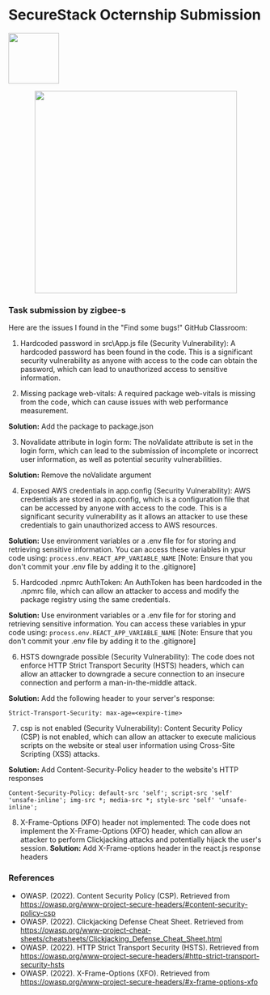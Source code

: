 # SecureStack Octernship Submission
<img src="https://user-images.githubusercontent.com/53075480/213182217-c8ef7bd5-9ffe-4201-9763-c157206a5910.png" width="100">

<a href="https://securestack.com" target=”_blank” rel="noopener noreferrer"><center><img src="https://securestack.com/wp-content/uploads/2021/09/securestack-horizontal.png" width="400"/></center></a>

### Task submission by zigbee-s

Here are the issues I found in the "Find some bugs!" GitHub Classroom:

1. Hardcoded password in src\App.js file (Security Vulnerability): A hardcoded password has been found in the code. This is a significant security vulnerability as anyone with access to the code can obtain the password, which can lead to unauthorized access to sensitive information.

2. Missing package web-vitals: A required package web-vitals is missing from the code, which can cause issues with web performance measurement.

**Solution:**
Add the package to package.json

3. Novalidate attribute in login form: The noValidate attribute is set in the login form, which can lead to the submission of incomplete or incorrect user information, as well as potential security vulnerabilities.

**Solution:**
Remove the noValidate argument

4. Exposed AWS credentials in app.config (Security Vulnerability): AWS credentials are stored in app.config, which is a configuration file that can be accessed by anyone with access to the code. This is a significant security vulnerability as it allows an attacker to use these credentials to gain unauthorized access to AWS resources.

**Solution:**
Use environment variables or a .env file for for storing and retrieving sensitive information. You can access these variables in ypur code using: `process.env.REACT_APP_VARIABLE_NAME` [Note: Ensure that you don't commit your .env file by adding it to the .gitignore]

5. Hardcoded .npmrc AuthToken: An AuthToken has been hardcoded in the .npmrc file, which can allow an attacker to access and modify the package registry using the same credentials.

**Solution:**
Use environment variables or a .env file for for storing and retrieving sensitive information. You can access these variables in ypur code using: `process.env.REACT_APP_VARIABLE_NAME` [Note: Ensure that you don't commit your .env file by adding it to the .gitignore]

6. HSTS downgrade possible (Security Vulnerability): The code does not enforce HTTP Strict Transport Security (HSTS) headers, which can allow an attacker to downgrade a secure connection to an insecure connection and perform a man-in-the-middle attack.

**Solution:**
Add the following header to your server's response:
```
Strict-Transport-Security: max-age=<expire-time>
```

7. csp is not enabled (Security Vulnerability): Content Security Policy (CSP) is not enabled, which can allow an attacker to execute malicious scripts on the website or steal user information using Cross-Site Scripting (XSS) attacks.

**Solution:**
Add  Content-Security-Policy header to the website's HTTP responses 
```
Content-Security-Policy: default-src 'self'; script-src 'self' 'unsafe-inline'; img-src *; media-src *; style-src 'self' 'unsafe-inline';
```

8. X-Frame-Options (XFO) header not implemented: The code does not implement the X-Frame-Options (XFO) header, which can allow an attacker to perform Clickjacking attacks and potentially hijack the user's session.
**Solution:**
Add X-Frame-options header in the react.js response headers

### References

- OWASP. (2022). Content Security Policy (CSP). Retrieved from https://owasp.org/www-project-secure-headers/#content-security-policy-csp
- OWASP. (2022). Clickjacking Defense Cheat Sheet. Retrieved from https://owasp.org/www-project-cheat-sheets/cheatsheets/Clickjacking_Defense_Cheat_Sheet.html
- OWASP. (2022). HTTP Strict Transport Security (HSTS). Retrieved from https://owasp.org/www-project-secure-headers/#http-strict-transport-security-hsts
- OWASP. (2022). X-Frame-Options (XFO). Retrieved from https://owasp.org/www-project-secure-headers/#x-frame-options-xfo
